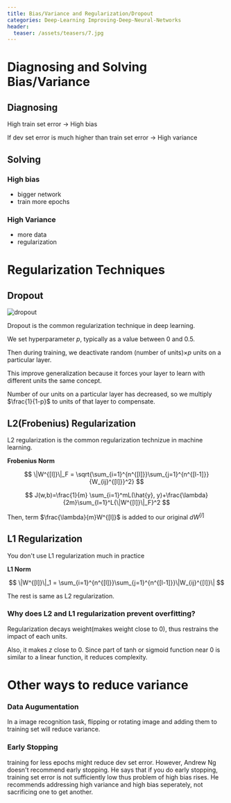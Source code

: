 ```yaml
---
title: Bias/Variance and Regularization/Dropout
categories: Deep-Learning Improving-Deep-Neural-Networks
header:
  teaser: /assets/teasers/7.jpg
---
```


# Diagnosing and Solving Bias/Variance

## Diagnosing

High train set error -> High bias

If dev set error is much higher than train set error -> High variance

## Solving

### High bias

* bigger network
* train more epochs

### High Variance

* more data
* regularization

# Regularization Techniques

## Dropout

![dropout](https://lh3.googleusercontent.com/gGhMa_OZWHduQQYCGMUiRZgWEe6yTE53an1hMmX_EpI8stsAMSxpOtg1Vu01_zQ6JJF0xxMb0bBdDWmRNidv5tlPHvExMxH-racH9PuJYLs6gOgUIZKfmXQKRButZJEZYmoM8GWOuw=w2400)

Dropout is the common regularization technique in deep learning.

We set hyperparameter $p$, typically as a value between 0 and 0.5.

Then during training, we deactivate random (number of units)$\times p$ units on a particular layer.

This improve generalization because it forces your layer to learn with different units the same concept.

Number of our units on a particular layer has decreased, so we multiply $\frac{1}{1-p}$ to units of that layer to compensate.


## L2(Frobenius) Regularization

L2 regularization is the common regularization technizue in machine learning.

**Frobenius Norm**

$$ \|W^{[l]}\|_F = \sqrt{\sum_{i=1}^{n^{[l]}}\sum_{j=1}^{n^{[l-1]}}{W_{ij}^{[l]}}^2} $$

$$ J(w,b)=\frac{1}{m} \sum_{i=1}^mL(\hat{y}, y)+\frac{\lambda}{2m}\sum_{l=1}^L{\|W^{[l]}\|_F}^2 $$

Then, term $\frac{\lambda}{m}W^{[l]}$ is added to our original $dW^{[l]}$

## L1 Regularization

You don't use L1 regularization much in practice

**L1 Norm**

$$ \|W^{[l]}\|_1 = \sum_{i=1}^{n^{[l]}}\sum_{j=1}^{n^{[l-1]}}\|W_{ij}^{[l]}\| $$

The rest is same as L2 regularization.

### Why does L2 and L1 regularization prevent overfitting?

Regularization decays weight(makes weight close to 0), thus restrains the impact of each units.

Also, it makes $z$ close to 0. Since part of tanh or sigmoid function near 0 is similar to a linear function, it reduces complexity.

# Other ways to reduce variance

### Data Augumentation

In a image recognition task, flipping or rotating image and adding them to training set will reduce variance.

### Early Stopping

training for less epochs might reduce dev set error. However, Andrew Ng doesn't recommend early stopping. He says that if you do early stopping, training set error is not sufficiently low thus problem of high bias rises. He recommends addressing high variance and high bias seperately, not sacrificing one to get another.
